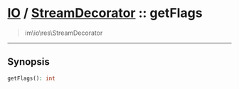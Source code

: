 # [IO](IO.md) / [StreamDecorator](IO-StreamDecorator.md) :: getFlags
 > im\io\res\StreamDecorator
____

## Synopsis
```php
getFlags(): int
```
